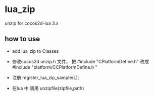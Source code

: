 # lua_zip
unzip for cocos2d-lua 3.x 

## how to use

- add lua_zip to Classes 

- 修改cocos2d unzip.h 文件， 把 #include "CPlatformDefine.h" 改成  #include "platform/CCPlatformDefine.h "

- 注册 register_lua_zip_sample(L);

- 在lua 中 调用 unzipfile(zipfile,path)
